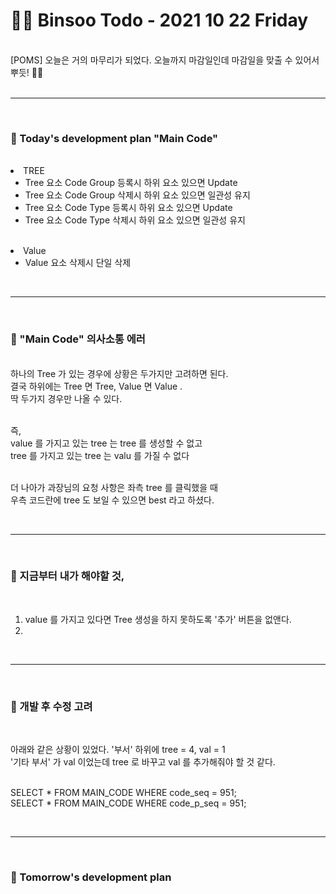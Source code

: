 <br/><br/>

# 👩‍💻 Binsoo Todo - 2021 10 22 Friday
<br>
[POMS] 오늘은 거의 마무리가 되었다. 오늘까지 마감일인데 마감일을 맞출 수 있어서 뿌듯! 🙋‍♀️ 
<br><br><hr/><br>

### 🔸 Today's development plan "Main Code"
<br/>
    <li>  TREE
        <ul>
            <li> Tree 요소 Code Group 등록시 하위 요소 있으면 Update </li>
            <li> Tree 요소 Code Group 삭제시 하위 요소 있으면 일관성 유지 </li>
            <li> Tree 요소 Code Type 등록시 하위 요소 있으면 Update </li>
            <li> Tree 요소 Code Type 삭제시 하위 요소 있으면 일관성 유지</li>        
        </ul>
    </li>
<br/>
    <li>  Value
        <ul>
            <li> Value 요소 삭제시 단일 삭제</li>        
        </ul>
    </li>
<br><hr/><br>

### 🔸 "Main Code" 의사소통 에러

<br/>
하나의 Tree 가 있는 경우에 상황은 두가지만 고려하면 된다.<br/>
결국 하위에는 Tree 면 Tree, Value 면 Value .<br/>
딱 두가지 경우만 나올 수 있다.<br/><br/>

즉, <br/>
value 를 가지고 있는 tree 는 tree 를 생성할 수 없고<br/>
tree 를 가지고 있는 tree 는 valu 를 가질 수 없다<br/><br/>


더 나아가  과장님의 요청 사항은 좌측  tree  를 클릭했을 때 <br/>
우측 코드란에 tree 도 보일 수 있으면 best 라고 하셨다.

<br><hr/><br>

### 🔸 지금부터 내가 해야할 것,

<br/>

1. value 를 가지고 있다면 Tree 생성을 하지 못하도록 '추가' 버튼을 없앤다.
2. 

<br><hr/><br>

### 🔸 개발 후 수정 고려
<br>

아래와 같은 상황이 있었다.
'부서' 하위에  tree = 4, val = 1 <br>
'기타 부서' 가 val 이었는데 tree 로 바꾸고 val 를 추가해줘야 할 것 같다.

<br>
SELECT * FROM MAIN_CODE WHERE code_seq = 951;<br>
SELECT * FROM MAIN_CODE WHERE code_p_seq = 951;

<br><hr/><br>

### 🔸 Tomorrow's development plan 
